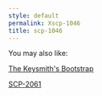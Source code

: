 ```yaml
---
style: default
permalink: Xscp-1046
title: scp-1046
---
```

You may also like:

[The Keysmith's Bootstrap](http://scp-wiki.net/the-keysmith-s-bootstrap)

[SCP-2061](http://scp-wiki.net/scp-2061)

